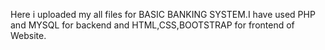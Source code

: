Here i uploaded my all files for BASIC BANKING SYSTEM.I have used PHP and MYSQL for backend and HTML,CSS,BOOTSTRAP for frontend of Website.

